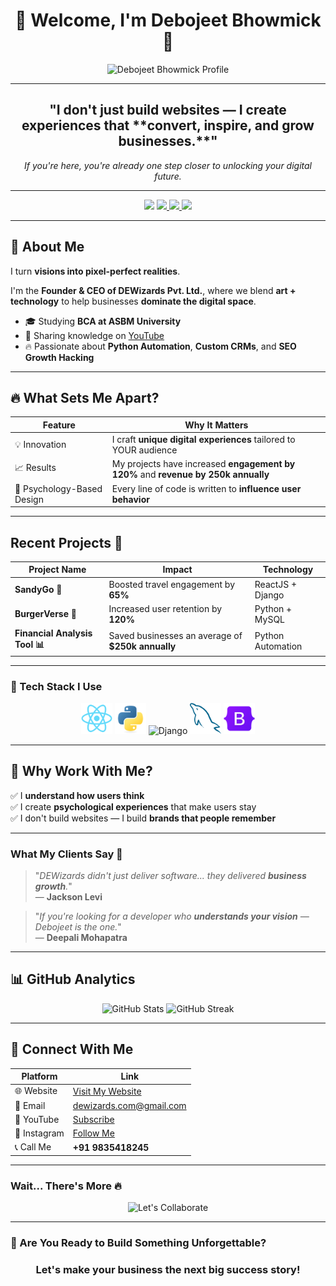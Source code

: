 <h1 align="center">🌟 Welcome, I'm Debojeet Bhowmick 🌟</h1>

<p align="center">
  <img src="https://debojeet-bhowmick.netlify.app/images/favicon.png" alt="Debojeet Bhowmick Profile" width="400" height="300">
</p>

---

<h2 align="center">"I don't just build websites — I create experiences that **convert, inspire, and grow businesses.**"</h2>
<p align="center">
<i>If you're here, you're already one step closer to unlocking your digital future.</i>
</p>

---

<p align="center">
  <img src="https://komarev.com/ghpvc/?username=d3b0j33t&label=👀%20Profile%20Views&color=brightgreen&style=flat">
  <a href="https://debojeet-bhowmick.netlify.app" target="_blank" rel="noopener noreferrer">
    <img src="https://img.shields.io/badge/Portfolio-Discover%20My%20Work-4caf50?style=flat-square">
  </a>
  <a href="https://www.youtube.com/channel/UCrxag8szJ24xzIeBRtwUyoQ" target="_blank" rel="noopener noreferrer">
    <img src="https://img.shields.io/badge/YouTube-Subscribe-red?style=flat-square">
  </a>
  <a href="mailto:dewizards.com@gmail.com">
    <img src="https://img.shields.io/badge/Contact%20Me-Let's%20Talk-important?style=flat-square">
  </a>
</p>

---

## 🚀 About Me

I turn **visions into pixel-perfect realities**.

I'm the **Founder & CEO of DEWizards Pvt. Ltd.**, where we blend **art + technology** to help businesses **dominate the digital space**.

- 🎓 Studying **BCA at ASBM University**
- 🎥 Sharing knowledge on [YouTube](https://www.youtube.com/channel/UCrxag8szJ24xzIeBRtwUyoQ)
- 🔥 Passionate about **Python Automation**, **Custom CRMs**, and **SEO Growth Hacking**

---

## 🔥 What Sets Me Apart?

| Feature             | Why It Matters |
|------------------|----------------|
| 💡 Innovation      | I craft **unique digital experiences** tailored to YOUR audience |
| 📈 Results        | My projects have increased **engagement by 120%** and **revenue by 250k annually** |
| 🧠 Psychology-Based Design | Every line of code is written to **influence user behavior** |

---

## Recent Projects 🚀

| Project Name    | Impact                     | Technology |
|---------------|---------------------------|-----------|
| **SandyGo 🌊** | Boosted travel engagement by **65%** | ReactJS + Django |
| **BurgerVerse 🍔** | Increased user retention by **120%** | Python + MySQL |
| **Financial Analysis Tool 📊** | Saved businesses an average of **$250k annually** | Python Automation |

---

### 💪 Tech Stack I Use

<p align="center">
  <img src="https://raw.githubusercontent.com/devicons/devicon/master/icons/react/react-original.svg" alt="ReactJS" width="50" height="50"/>
  <img src="https://raw.githubusercontent.com/devicons/devicon/master/icons/python/python-original.svg" alt="Python" width="50" height="50"/>
  <img src="https://cdn.worldvectorlogo.com/logos/django.svg" alt="Django" width="50" height="50"/>
  <img src="https://raw.githubusercontent.com/devicons/devicon/master/icons/mysql/mysql-original.svg" alt="MySQL" width="50" height="50"/>
  <img src="https://raw.githubusercontent.com/devicons/devicon/master/icons/bootstrap/bootstrap-original.svg" alt="Bootstrap" width="50" height="50"/>
</p>

---

## 🧠 Why Work With Me?

✅ I **understand how users think**  
✅ I create **psychological experiences** that make users stay  
✅ I don't build websites — I build **brands that people remember**

---

### What My Clients Say 💬

> "_DEWizards didn't just deliver software... they delivered **business growth**._"  
— **Jackson Levi**

> "_If you're looking for a developer who **understands your vision** — Debojeet is the one._"  
— **Deepali Mohapatra**

---

## 📊 GitHub Analytics

<p align="center">
  <img src="https://github-readme-stats.vercel.app/api?username=d3b0j33t&show_icons=true&theme=gruvbox" alt="GitHub Stats">
  <img src="https://github-readme-streak-stats.herokuapp.com/?user=d3b0j33t&theme=gruvbox" alt="GitHub Streak">
</p>

---

## 💌 Connect With Me

| Platform        | Link                                            |
|----------------|------------------------------------------------|
| 🌐 Website     | [Visit My Website](https://debojeet-bhowmick.netlify.app) |
| 📧 Email       | [dewizards.com@gmail.com](mailto:dewizards.com@gmail.com) |
| 🎥 YouTube     | [Subscribe](https://www.youtube.com/channel/UCrxag8szJ24xzIeBRtwUyoQ) |
| 📸 Instagram   | [Follow Me](https://www.instagram.com/debojeet_bhowmick/) |
| 📞 Call Me     | **+91 9835418245** |

---

### Wait... There's More 🔥

<p align="center">
  <img src="https://media.giphy.com/media/xTiTnxpQ3ghPiB2Hp6/giphy.gif" alt="Let's Collaborate" width="200">
</p>

---

### 🎯 Are You Ready to Build Something Unforgettable?

<h3 align="center">
  Let's make your business the next big success story!
</h3>